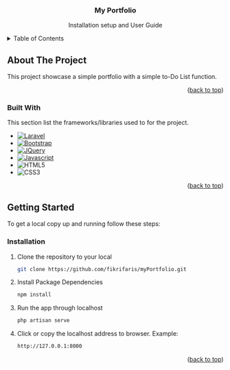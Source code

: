<div align="center">
<h3 align="center">My Portfolio</h3>

  <p align="center">
    Installation setup and User Guide
  </p>
</div>



<!-- TABLE OF CONTENTS -->
<details>
  <summary>Table of Contents</summary>
  <ol>
    <li>
      <a href="#about-the-project">About The Project</a>
      <ul>
        <li><a href="#built-with">Built With</a></li>
      </ul>
    </li>
    <li>
      <a href="#getting-started">Getting Started</a>
      <ul>
        <li><a href="#installation">Installation</a></li>
      </ul>
    </li>
  </ol>
</details>



<!-- ABOUT THE PROJECT -->
## About The Project

This project showcase a simple portfolio with a simple to-Do List function.

<p align="right">(<a href="#readme-top">back to top</a>)</p>



### Built With

This section list the frameworks/libraries used to for the project.
* [![Laravel][Laravel.com]][Laravel-url]
* [![Bootstrap][Bootstrap.com]][Bootstrap-url]
* [![JQuery][JQuery.com]][JQuery-url]
* [![Javascript][Javascript.com]][Javascript-url]
* ![HTML5][HTML5.com]
* ![CSS3][CSS3.com]

<p align="right">(<a href="#readme-top">back to top</a>)</p>



<!-- GETTING STARTED -->
## Getting Started

To get a local copy up and running follow these steps:


### Installation


1. Clone the repository to your local
   ```sh
   git clone https://github.com/fikrifaris/myPortfolio.git
   ```
2. Install Package Dependencies
   ```sh
   npm install
   ```
3. Run the app through localhost
   ```sh
   php artisan serve
   ```
4. Click or copy the localhost address to browser. Example:
   ```sh
   http://127.0.0.1:8000
   ```

<p align="right">(<a href="#readme-top">back to top</a>)</p>


<!-- MARKDOWN LINKS & IMAGES -->
[product-screenshot]: images/screenshot.png
[Laravel.com]: https://img.shields.io/badge/Laravel-FF2D20?style=for-the-badge&logo=laravel&logoColor=white
[Laravel-url]: https://laravel.com
[Bootstrap.com]: https://img.shields.io/badge/Bootstrap-563D7C?style=for-the-badge&logo=bootstrap&logoColor=white
[Bootstrap-url]: https://getbootstrap.com
[JQuery.com]: https://img.shields.io/badge/jQuery-0769AD?style=for-the-badge&logo=jquery&logoColor=white
[JQuery-url]: https://jquery.com 
[Html5.com]: https://img.shields.io/badge/HTML-239120?style=for-the-badge&logo=html5&logoColor=white
[CSS3.com]: https://img.shields.io/badge/CSS-239120?&style=for-the-badge&logo=css3&logoColor=white
[Javascript.com]: https://img.shields.io/badge/JavaScript-F7DF1E?style=for-the-badge&logo=javascript&logoColor=black
[Javascript-url]: https://www.javascript.com/
